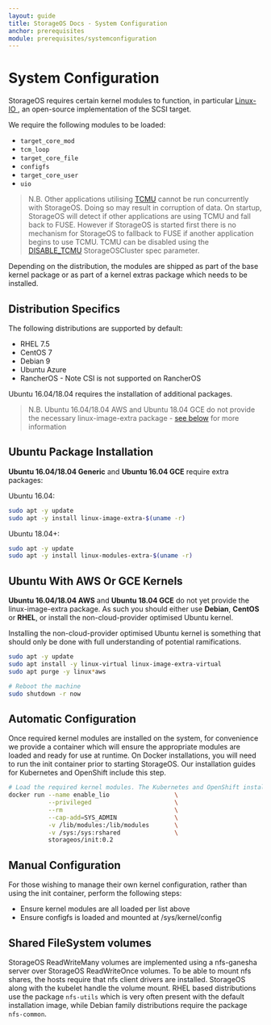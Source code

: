```yaml
---
layout: guide
title: StorageOS Docs - System Configuration
anchor: prerequisites
module: prerequisites/systemconfiguration
---
```


# System Configuration

StorageOS requires certain kernel modules to function, in particular [Linux-IO
](http://linux-iscsi.org/wiki/Main_Page), an open-source implementation of the
SCSI target.

We require the following modules to be loaded:

* `target_core_mod`
* `tcm_loop`
* `target_core_file`
* `configfs`
* `target_core_user`
* `uio`

> N.B. Other applications utilising [TCMU](http://linux-iscsi.org/wiki/LIO)
> cannot be run concurrently with StorageOS. Doing so may result in corruption
> of data. On startup, StorageOS will detect if other applications are using
> TCMU and fall back to FUSE. However if StorageOS is started first there is no
> mechanism for StorageOS to fallback to FUSE if another application begins to
> use TCMU. TCMU can be disabled using the
> [DISABLE_TCMU](/docs/reference/cluster-operator/configuration)
> StorageOSCluster spec parameter.

Depending on the distribution, the modules are shipped as part of the
base kernel package or as part of a kernel extras package which needs to be
installed.

## Distribution Specifics

The following distributions are supported by default:
* RHEL 7.5
* CentOS 7
* Debian 9
* Ubuntu Azure
* RancherOS - Note CSI is not supported on RancherOS

Ubuntu 16.04/18.04 requires the installation of additional packages.

> N.B. Ubuntu 16.04/18.04 AWS and Ubuntu 18.04 GCE do not provide the
> necessary linux-image-extra package - [see
> below](/docs/prerequisites/systemconfiguration#ubuntu-on-aws-and-gce) for more information

## Ubuntu Package Installation

**Ubuntu 16.04/18.04 Generic** and **Ubuntu 16.04 GCE** require extra packages:

Ubuntu 16.04:

```bash
sudo apt -y update
sudo apt -y install linux-image-extra-$(uname -r)
```

Ubuntu 18.04+:

```bash
sudo apt -y update
sudo apt -y install linux-modules-extra-$(uname -r)
```

## Ubuntu With AWS Or GCE Kernels

**Ubuntu 16.04/18.04 AWS** and **Ubuntu 18.04 GCE** do not yet provide the
linux-image-extra package. As such you should either use **Debian**, **CentOS**
or **RHEL**, or install the non-cloud-provider optimised Ubuntu kernel.

Installing the non-cloud-provider optimised Ubuntu kernel is something that
should only be done with full understanding of potential ramifications.

```bash
sudo apt -y update
sudo apt install -y linux-virtual linux-image-extra-virtual
sudo apt purge -y linux*aws

# Reboot the machine
sudo shutdown -r now
```

## Automatic Configuration
Once required kernel modules are installed on the system, for convenience we
provide a container which will ensure the appropriate modules are loaded and
ready for use at runtime. On Docker installations, you will need to run the
init container prior to starting StorageOS. Our installation guides for
Kubernetes and OpenShift include this step.

```bash
# Load the required kernel modules. The Kubernetes and OpenShift installations include this step.
docker run --name enable_lio                  \
           --privileged                       \
           --rm                               \
           --cap-add=SYS_ADMIN                \
           -v /lib/modules:/lib/modules       \
           -v /sys:/sys:rshared               \
           storageos/init:0.2
```

## Manual Configuration
For those wishing to manage their own kernel configuration, rather than using
the init container, perform the following steps:

* Ensure kernel modules are all loaded per list above
* Ensure configfs is loaded and mounted at /sys/kernel/config


## Shared FileSystem volumes

StorageOS ReadWriteMany volumes are implemented using a nfs-ganesha server over
StorageOS ReadWriteOnce volumes. To be able to mount nfs shares, the hosts
require that nfs client drivers are installed. StorageOS along with the kubelet
handle the volume mount. RHEL based distributions use the package `nfs-utils`
which is very often present with the default installation image, while Debian
family distributions require the package `nfs-common`.

